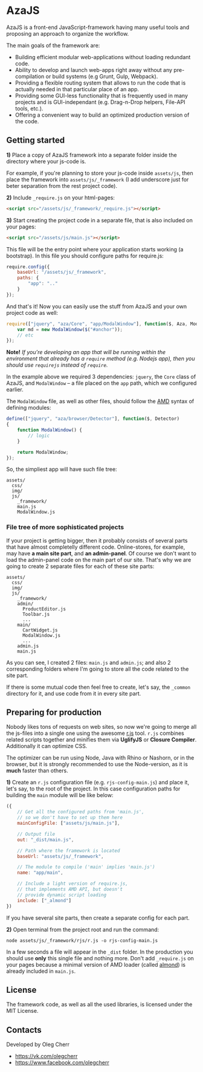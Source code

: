 # AzaJS

AzaJS is a front-end JavaScript-framework having many useful tools and proposing an approach to organize the workflow.

The main goals of the framework are:
* Building efficient modular web-applications without loading redundant code.
* Ability to develop and launch web-apps right away without any pre-compilation or build systems (e.g Grunt, Gulp, Webpack).
* Providing a flexible routing system that allows to run the code that is actually needed in that particular place of an app.
* Providing some GUI-less functionality that is frequently used in many projects and is GUI-independant (e.g. Drag-n-Drop helpers, File-API tools, etc.).
* Offering a convenient way to build an optimized production version of the code.


## Getting started

**1)** Place a copy of AzaJS framework into a separate folder inside the directory where your js-code is.

For example, if you're planning to store your js-code inside `assets/js`, then place the framework into `assets/js/_framework` (I add underscore just for beter separation from the rest project code).

**2)** Include `_require.js` on your html-pages:

```html
<script src="/assets/js/_framework/_require.js"></script>
```

**3)** Start creating the project code in a separate file, that is also included on your pages:

```html
<script src="/assets/js/main.js"></script>
```

This file will be the entry point where your application starts working (a bootstrap). In this file you should configure paths for require.js:

```js
require.config({
	baseUrl: "/assets/js/_framework",
	paths: {
		"app": ".."
	}
});
```

And that's it! Now you can easily use the stuff from AzaJS and your own project code as well:

```js
require(["jquery", "aza/Core", "app/ModalWindow"], function($, Aza, ModalWindow) {
	var md = new ModalWindow($("#anchor"));
	// etc
});
```

**Note!** _If you're developing an app that will be running within the environment that already has a `require` method (e.g. Nodejs app), then you should use `requirejs` instead of `require`._

In the example above we required 3 dependencies:
`jquery`,
the `Core` class of AzaJS,
and `ModalWindow` – a file placed on the `app` path, which we configured earlier.

The `ModalWindow` file, as well as other files, should follow the [AMD](https://github.com/amdjs/amdjs-api/blob/master/AMD.md) syntax of defining modules:

```js
define(["jquery", "aza/browser/Detector"], function($, Detector)
{
	function ModalWindow() {
		// logic
	}

	return ModalWindow;
});
```

So, the simpliest app will have such file tree:

```
assets/
  css/
  img/
  js/
    _framework/
    main.js
    ModalWindow.js
```


### File tree of more sophisticated projects

If your project is getting bigger, then it probably consists of several parts that have almost completelly different code. Online-stores, for example, may have **a main site part**, and **an admin-panel**. Of course we don't want to load the admin-panel code on the main part of our site. That's why we are going to create 2 separate files for each of these site parts:

```
assets/
  css/
  img/
  js/
    _framework/
    admin/
      ProductEditor.js
      Toolbar.js
      ...
    main/
      CartWidget.js
      ModalWindow.js
      ...
    admin.js
    main.js
```

As you can see, I created 2 files: `main.js` and `admin.js`; and also 2 corresponding folders where I'm going to store all the code related to the site part.

If there is some mutual code then feel free to create, let's say, the `_common` directory for it, and use code from it in every site part.


## Preparing for production

Nobody likes tons of requests on web sites, so now we're going to merge all the js-files into a single one using the awesome [r.js](http://requirejs.org/docs/optimization.html) tool. `r.js` combines related scripts together and minifies them via **UglifyJS** or **Closure Compiler**. Additionally it can optimize CSS.

The optimizer can be run using Node, Java with Rhino or Nashorn, or in the browser, but it is strongly recommended to use the Node-version, as it is **much** faster than others.

**1)** Create an `r.js` configuration file (e.g. `rjs-config-main.js`) and place it, let's say, to the root of the project. In this case configuration paths for building the `main` module will be like below:

```js
({
	// Get all the configured paths from 'main.js',
	// so we don't have to set up them here
	mainConfigFile: ["assets/js/main.js"],

	// Output file
	out: "_dist/main.js",

	// Path where the framework is located
	baseUrl: "assets/js/_framework",

	// The module to compile ('main' implies 'main.js')
	name: "app/main",

	// Include a light version of require.js,
	// that implements AMD API, but doesn't
	// provide dynamic script loading
	include: ["_almond"]
})
```

If you have several site parts, then create a separate config for each part.

**2)** Open terminal from the project root and run the command:

```
node assets/js/_framework/rjs/r.js -o rjs-config-main.js
```

In a few seconds a file will appear in the `_dist` folder. In the production you should use **only** this single file and nothing more. Don't add `_require.js` on your pages because a minimal version of AMD loader (called [almond](https://github.com/requirejs/almond)) is already included in `main.js`.


## License

The framework code, as well as all the used libraries, is licensed under the MIT License.


## Contacts

Developed by Oleg Cherr
* https://vk.com/olegcherr
* https://www.facebook.com/olegcherr
